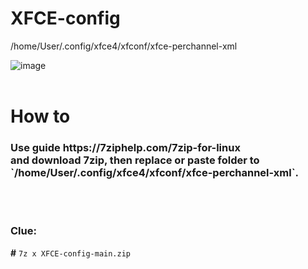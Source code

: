 # XFCE-config
/home/User/.config/xfce4/xfconf/xfce-perchannel-xml



![image](https://user-images.githubusercontent.com/62830326/212066096-6b01fed0-0a3c-4b35-8227-1873c98e0bcd.png)</br></br>

# How to</br>
<h3>Use guide https://7ziphelp.com/7zip-for-linux</br> and download 7zip, then replace or paste folder to `/home/User/.config/xfce4/xfconf/xfce-perchannel-xml`.</h3></br></br>

### Clue:</br>
<b>#</b> `7z x XFCE-config-main.zip`
